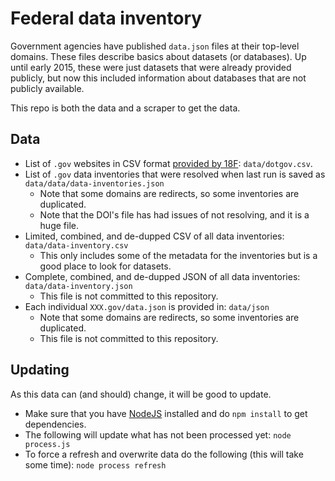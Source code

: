 # Federal data inventory

Government agencies have published `data.json` files at their top-level domains.  These files describe basics about datasets (or databases).  Up until early 2015, these were just datasets that were already provided publicly, but now this included information about databases that are not publicly available.

This repo is both the data and a scraper to get the data.

## Data

* List of `.gov` websites in CSV format [provided by 18F](https://18f.gsa.gov/2014/12/18/a-complete-list-of-gov-domains/): `data/dotgov.csv`.
* List of `.gov` data inventories that were resolved when last run is saved as `data/data/data-inventories.json`
    * Note that some domains are redirects, so some inventories are duplicated.
    * Note that the DOI's file has had issues of not resolving, and it is a huge file.
* Limited, combined, and de-dupped CSV of all data inventories: `data/data-inventory.csv`
    * This only includes some of the metadata for the inventories but is a good place to look for datasets.
* Complete, combined, and de-dupped JSON of all data inventories: `data/data-inventory.json`
    * This file is not committed to this repository.
* Each individual `XXX.gov/data.json` is provided in: `data/json`
    * Note that some domains are redirects, so some inventories are duplicated.
    * This file is not committed to this repository.

## Updating

As this data can (and should) change, it will be good to update.

* Make sure that you have [NodeJS](http://nodejs.org/) installed and do `npm install` to get dependencies.
* The following will update what has not been processed yet: `node process.js`
* To force a refresh and overwrite data do the following (this will take some time): `node process refresh`
